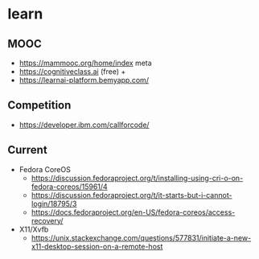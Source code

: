 # learn

## MOOC

* https://mammooc.org/home/index meta
* https://cognitiveclass.ai (free)
  + 
* https://learnai-platform.bemyapp.com/


## Competition

* https://developer.ibm.com/callforcode/

## Current

* Fedora CoreOS
  + https://discussion.fedoraproject.org/t/installing-using-cri-o-on-fedora-coreos/15961/4
  + https://discussion.fedoraproject.org/t/it-starts-but-i-cannot-login/18795/3
  + https://docs.fedoraproject.org/en-US/fedora-coreos/access-recovery/
* X11/Xvfb
  + https://unix.stackexchange.com/questions/577831/initiate-a-new-x11-desktop-session-on-a-remote-host
